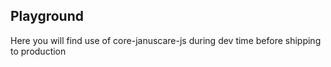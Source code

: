 ## Playground
Here you will find use of core-januscare-js during dev time before shipping to production